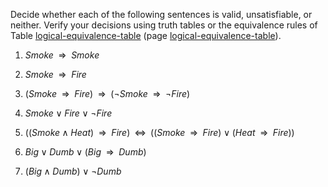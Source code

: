 

Decide whether each of the following
sentences is valid, unsatisfiable, or neither. Verify your decisions
using truth tables or the equivalence rules of
Table <a class="insideBookFigRef" target="_blank" href="https://simoncarrignon.github.io/aima-exercises/figures/logical-equivalence-table.png">logical-equivalence-table</a> (page <a class="pageRef" title="" href="#">logical-equivalence-table</a>).<br>

1.  ${Smoke} {\:\;{\Rightarrow}\:\;}{Smoke}$<br>

2.  ${Smoke} {\:\;{\Rightarrow}\:\;}{Fire}$<br>

3.  $({Smoke} {\:\;{\Rightarrow}\:\;}{Fire}) {\:\;{\Rightarrow}\:\;}(\lnot {Smoke} {\:\;{\Rightarrow}\:\;}\lnot {Fire})$<br>

4.  ${Smoke} \lor {Fire} \lor \lnot {Fire}$<br>

5.  $(({Smoke} \land {Heat}) {\:\;{\Rightarrow}\:\;}{Fire})
            {\;\;{\Leftrightarrow}\;\;}(({Smoke} {\:\;{\Rightarrow}\:\;}{Fire}) \lor ({Heat} {\:\;{\Rightarrow}\:\;}{Fire}))$<br>

6.  ${Big} \lor {Dumb} \lor ({Big} {\:\;{\Rightarrow}\:\;}{Dumb})$<br>

7.  $({Big} \land {Dumb}) \lor \lnot {Dumb}$<br>
